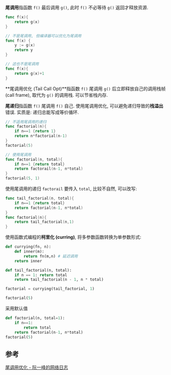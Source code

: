 **尾调用**指函数 `f()` 最后调用 `g()`, 此时 `f()` 不必等待 `g()` 返回才释放资源.


```go
func f(x){
	return g(x)
}
```

```go
// 不是尾调用, 但编译器可以优化为尾调用
func f(x) {
	y := g(x)
	return y
}

// 这也不是尾调用
func f(x){
	return g(x)+1
}
```

**尾调用优化 (Tail Call Opt)**指函数 `f()` 尾调用 `g()` 后立即释放自己的调用栈帧 (call frame), 取代为 `g()` 的调用栈. 可以节省栈内存.

**尾递归**指函数 `f()` 尾调用 `f()` 自己. 使用尾调用优化, 可以避免递归导致的**栈溢出**错误. 实质是: 递归总能写成等价循环.

```go
// 不适用尾调用的递归
func factorial(n){
	if n==1 {return 1}
	return n*factorial(n-1)
}
factorial(5)

// 使用尾调用
func factorial(n, total){
	if n==1 {return total}
	return factorail(n-1, n*total)
}
factorial(5, 1)
```

使用尾调用的递归 `factorail` 要传入 `total`, 比较不自然, 可以改写:

```go
func tail_factorial(n, total){
	if n==1 {return total}
	return factorial(n-1, n*total)
}
func factorial(n){
	return tail_factorial(n,1)
}
```

使用函数式编程的**柯里化 (curring)**, 将多参数函数转换为单参数形式:
```python
def currying(fn, n):
	def inner(m):
		return fn(m,n) # 延迟调用
	return inner

def tail_factorial(n, total):
	if n == 1: return total
	return tail_factorial(n - 1, n * total)

factorial = currying(tail_factorial, 1)

factorial(5)
```

采用默认值
```python
def factorial(n, total=1):
	if n==1:
		return total
	return factorial(n-1, n*total)
factorial(5)
```

## 参考

[尾调用优化 - 阮一峰的网络日志](https://www.ruanyifeng.com/blog/2015/04/tail-call.html)
